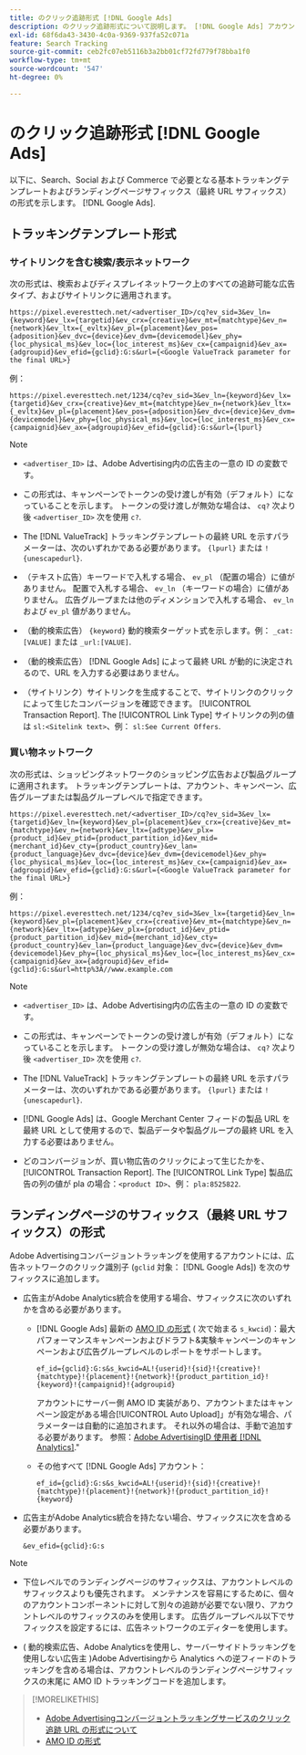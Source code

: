 ```yaml
---
title: のクリック追跡形式 [!DNL Google Ads]
description: のクリック追跡形式について説明します。 [!DNL Google Ads] アカウント。
exl-id: 68f6da43-3430-4c0a-9369-937fa52c071a
feature: Search Tracking
source-git-commit: ceb2fc07eb5116b3a2bb01cf72fd779f78bba1f0
workflow-type: tm+mt
source-wordcount: '547'
ht-degree: 0%

---
```


# のクリック追跡形式 [!DNL Google Ads]

以下に、Search、Social および Commerce で必要となる基本トラッキングテンプレートおよびランディングページサフィックス（最終 URL サフィックス）の形式を示します。 [!DNL Google Ads].

## トラッキングテンプレート形式

### サイトリンクを含む検索/表示ネットワーク

次の形式は、検索およびディスプレイネットワーク上のすべての追跡可能な広告タイプ、およびサイトリンクに適用されます。

`https://pixel.everesttech.net/<advertiser_ID>/cq?ev_sid=3&ev_ln={keyword}&ev_lx={targetid}&ev_crx={creative}&ev_mt={matchtype}&ev_n={network}&ev_ltx={_evltx}&ev_pl={placement}&ev_pos={adposition}&ev_dvc={device}&ev_dvm={devicemodel}&ev_phy={loc_physical_ms}&ev_loc={loc_interest_ms}&ev_cx={campaignid}&ev_ax={adgroupid}&ev_efid={gclid}:G:s&url={<Google ValueTrack parameter for the final URL>}`

例：

`https://pixel.everesttech.net/1234/cq?ev_sid=3&ev_ln={keyword}&ev_lx={targetid}&ev_crx={creative}&ev_mt={matchtype}&ev_n={network}&ev_ltx={_evltx}&ev_pl={placement}&ev_pos={adposition}&ev_dvc={device}&ev_dvm={devicemodel}&ev_phy={loc_physical_ms}&ev_loc={loc_interest_ms}&ev_cx={campaignid}&ev_ax={adgroupid}&ev_efid={gclid}:G:s&url={lpurl}`

>[!NOTE]
>
>* `<advertiser_ID>` は、Adobe Advertising内の広告主の一意の ID の変数です。
>
>* この形式は、キャンペーンでトークンの受け渡しが有効（デフォルト）になっていることを示します。 トークンの受け渡しが無効な場合は、 `cq?` 次より後 `<advertiser_ID>` 次を使用 `c?`.
>
>* The [!DNL ValueTrack] トラッキングテンプレートの最終 URL を示すパラメーターは、次のいずれかである必要があります。 `{lpurl}` または `!{unescapedurl}`.
>
>* （テキスト広告）キーワードで入札する場合、 `ev_pl` （配置の場合）に値がありません。 配置で入札する場合、 `ev_ln` （キーワードの場合）に値がありません。 広告グループまたは他のディメンションで入札する場合、 `ev_ln` および `ev_pl` 値がありません。
>
>* （動的検索広告） `{keyword}` 動的検索ターゲット式を示します。例： `_cat:[VALUE]` または `_url:[VALUE]`.
>
>* （動的検索広告） [!DNL Google Ads] によって最終 URL が動的に決定されるので、URL を入力する必要はありません。
>
>* （サイトリンク）サイトリンクを生成することで、サイトリンクのクリックによって生じたコンバージョンを確認できます。 [!UICONTROL Transaction Report]. The [!UICONTROL Link Type] サイトリンクの列の値は `sl:<Sitelink text>`、例： `sl:See Current Offers`.

### 買い物ネットワーク

次の形式は、ショッピングネットワークのショッピング広告および製品グループに適用されます。 トラッキングテンプレートは、アカウント、キャンペーン、広告グループまたは製品グループレベルで指定できます。

`https://pixel.everesttech.net/<advertiser_ID>/cq?ev_sid=3&ev_lx={targetid}&ev_ln={keyword}&ev_pl={placement}&ev_crx={creative}&ev_mt={matchtype}&ev_n={network}&ev_ltx={adtype}&ev_plx={product_id}&ev_ptid={product_partition_id}&ev_mid={merchant_id}&ev_cty={product_country}&ev_lan={product_language}&ev_dvc={device}&ev_dvm={devicemodel}&ev_phy={loc_physical_ms}&ev_loc={loc_interest_ms}&ev_cx={campaignid}&ev_ax={adgroupid}&ev_efid={gclid}:G:s&url={<Google ValueTrack parameter for the final URL>}`

例：

`https://pixel.everesttech.net/1234/cq?ev_sid=3&ev_lx={targetid}&ev_ln={keyword}&ev_pl={placement}&ev_crx={creative}&ev_mt={matchtype}&ev_n={network}&ev_ltx={adtype}&ev_plx={product_id}&ev_ptid={product_partition_id}&ev_mid={merchant_id}&ev_cty={product_country}&ev_lan={product_language}&ev_dvc={device}&ev_dvm={devicemodel}&ev_phy={loc_physical_ms}&ev_loc={loc_interest_ms}&ev_cx={campaignid}&ev_ax={adgroupid}&ev_efid={gclid}:G:s&url=http%3A//www.example.com`

>[!NOTE]
>
>* `<advertiser_ID>` は、Adobe Advertising内の広告主の一意の ID の変数です。
>
>* この形式は、キャンペーンでトークンの受け渡しが有効（デフォルト）になっていることを示します。 トークンの受け渡しが無効な場合は、 `cq?` 次より後 `<advertiser_ID>` 次を使用 `c?`.
>
>* The [!DNL ValueTrack] トラッキングテンプレートの最終 URL を示すパラメーターは、次のいずれかである必要があります。 `{lpurl}` または `!{unescapedurl}`.
>
>* [!DNL Google Ads] は、Google Merchant Center フィードの製品 URL を最終 URL として使用するので、製品データや製品グループの最終 URL を入力する必要はありません。
>
>* どのコンバージョンが、買い物広告のクリックによって生じたかを、 [!UICONTROL Transaction Report]. The [!UICONTROL Link Type] 製品広告の列の値が pla の場合：`<product ID>`、例： `pla:8525822`.

## ランディングページのサフィックス（最終 URL サフィックス）の形式

Adobe Advertisingコンバージョントラッキングを使用するアカウントには、広告ネットワークのクリック識別子 (`gclid` 対象： [!DNL Google Ads]) を次のサフィックスに追加します。

* 広告主がAdobe Analytics統合を使用する場合、サフィックスに次のいずれかを含める必要があります。

   * [!DNL Google Ads] 最新の [AMO ID の形式](/help/integrations/analytics/ids.md#amo-id-formats) ( 次で始まる `s_kwcid`)：最大パフォーマンスキャンペーンおよびドラフト&amp;実験キャンペーンのキャンペーンおよび広告グループレベルのレポートをサポートします。

     `ef_id={gclid}:G:s&s_kwcid=AL!{userid}!{sid}!{creative}!{matchtype}!{placement}!{network}!{product_partition_id}!{keyword}!{campaignid}!{adgroupid}`

     アカウントにサーバー側 AMO ID 実装があり、アカウントまたはキャンペーン設定がある場合[!UICONTROL Auto Upload]」が有効な場合、パラメーターは自動的に追加されます。 それ以外の場合は、手動で追加する必要があります。 参照：[Adobe AdvertisingID 使用者 [!DNL Analytics]](/help/integrations/analytics/ids.md#amo-id-implement).&quot;

   * その他すべて [!DNL Google Ads] アカウント：

     `ef_id={gclid}:G:s&s_kwcid=AL!{userid}!{sid}!{creative}!{matchtype}!{placement}!{network}!{product_partition_id}!{keyword}`

* 広告主がAdobe Analytics統合を持たない場合、サフィックスに次を含める必要があります。

  `&ev_efid={gclid}:G:s`

>[!NOTE]
>
>* 下位レベルでのランディングページのサフィックスは、アカウントレベルのサフィックスよりも優先されます。 メンテナンスを容易にするために、個々のアカウントコンポーネントに対して別々の追跡が必要でない限り、アカウントレベルのサフィックスのみを使用します。 広告グループレベル以下でサフィックスを設定するには、広告ネットワークのエディターを使用します。
>
>* ( 動的検索広告、Adobe Analyticsを使用し、サーバーサイドトラッキングを使用しない広告主 )Adobe Advertisingから Analytics への逆フィードのトラッキングを含める場合は、アカウントレベルのランディングページサフィックスの末尾に AMO ID トラッキングコードを追加します。

>[!MORELIKETHIS]
>
>* [Adobe Advertisingコンバージョントラッキングサービスのクリック追跡 URL の形式について](formats-click-tracking-about.md)
>* [AMO ID の形式](/help/integrations/analytics/ids.md#amo-id-formats)
